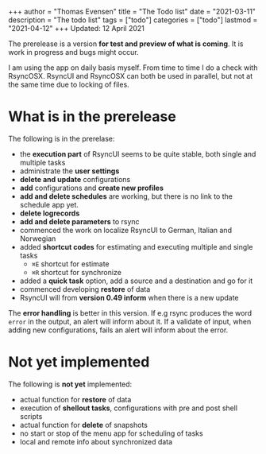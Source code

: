 +++
author = "Thomas Evensen"
title = "The Todo list"
date = "2021-03-11"
description = "The todo list"
tags = ["todo"]
categories = ["todo"]
lastmod = "2021-04-12"
+++
Updated: 12 April 2021

The prerelease is a version **for test and preview of what is coming**. It is work in progress and bugs might occur.

I am using the app on daily basis myself. From time to time I do a check with RsyncOSX. RsyncUI and RsyncOSX can both be used in parallel, but not at the same time due to locking of files.

# What is in the prerelease

The following is in the prerelase:

- the **execution part** of RsyncUI seems to be quite stable, both single and multiple tasks
- administrate the **user settings**
- **delete and update** configurations
- **add** configurations and **create new profiles**
- **add and delete schedules** are working, but there is no link to the schedule app yet.
- **delete logrecords**
- **add and delete parameters** to rsync
- commenced the work on localize RsyncUI to German, Italian and Norwegian
- added **shortcut codes** for estimating and executing multiple and single tasks
  - `⌘E` shortcut for estimate
  - `⌘R` shortcut for synchronize
- added a **quick task** option, add a source and a destination and go for it
- commenced developing **restore** of data
- RsyncUI will from **version 0.49 inform** when there is a new update

The **error handling** is better in this version. If e.g rsync produces the word `error` in the output,  an alert will inform about it. If a validate of input, when adding new configurations, fails an alert will inform about the error.

# Not yet implemented

The following is **not yet** implemented:

- actual function for **restore** of data
- execution of **shellout tasks**, configurations with pre and post shell scripts
- actual function for **delete** of snapshots
- no start or stop of the menu app for scheduling of tasks
- local and remote info about synchronized data
